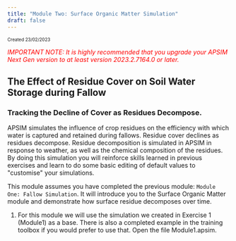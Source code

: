 ```yaml
---
title: "Module Two: Surface Organic Matter Simulation"
draft: false
---
```

<p style="font-size: 10px">Created 23/02/2023</p>

<em style="color: red"> IMPORTANT NOTE: It is highly recommended that you upgrade your APSIM Next Gen version to at least version 2023.2.7164.0 or later.</em>

## The Effect of Residue Cover on Soil Water Storage during Fallow
### Tracking the Decline of Cover as Residues Decompose.

APSIM simulates the influence of crop residues on the efficiency with which water is captured and retained during fallows. 
Residue cover declines as residues decompose. 
Residue decomposition is simulated in APSIM in response to weather, as well as the chemical composition of the residues. 
By doing this simulation you will reinforce skills learned in previous exercises and learn to do some basic editing of default values to "customise" your simulations.

This module assumes you have completed the previous module: `Module One: Fallow Simulation`. It will introduce you to the Surface Organic Matter module and demonstrate how surface residue decomposes over time.

1.   For this module we will use the simulation we created in Exercise 1 (Module1) as a base. There is also a completed example in the training toolbox if you would prefer to use that. Open the file Module1.apsim.
